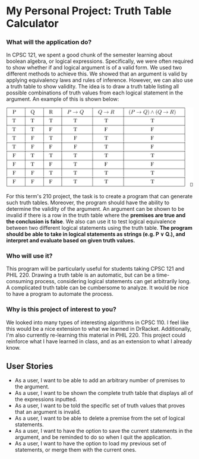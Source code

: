 # My Personal Project: Truth Table Calculator

### What will the application do?
In CPSC 121, we spent a good chunk of the semester learning about boolean algebra, or
logical expressions. Specifically, we were often required to show whether if 
and logical argument is of a valid form. We used two different methods to achieve this. 
We showed that an argument is valid by applying equivalency laws and rules of inference.
However, we can also use a truth table to show validity. The idea is to draw a truth table listing all possible combinations
of truth values from each logical statement in the argument.
An example of this is shown below:

![img.png](img.png)

For this term's 210 project, the task is to create a program that can generate such truth tables.
Moreover, the program should have the ability to determine the validity of the argument.
An argument can be shown to be invalid if there is a row in the truth table 
where the **premises are true and the conclusion is false**.
We also can use it to test logical equivalence between two different logical statements using
the truth table. **The program should be able to take in logical statements as strings (e.g. P ∨ Q.), and interpret
and evaluate based on given truth values.**
### Who will use it?
This program will be particularly useful for students taking CPSC 121 and PHIL 220. Drawing a truth table is an automatic, but
can be a time-consuming process, considering logical statements can get arbitrarily long. A complicated truth table can be cumbersome
to analyze. It would be nice to have a program to automate the process.

### Why is this project of interest to you?
We looked into many types of interesting algorithms in CPSC 110. I feel like this would be a nice extension to what we learned
in DrRacket. Additionally, I'm also currently re-learning this material in PHIL 220. This project could reinforce what I 
have learned in class, and as an extension to what I already know.

## User Stories
  - As a user, I want to be able to add an arbitrary number of premises to the argument.
  - As a user, I want to be shown the complete truth table that displays all of the expressions inputted.
  - As a user, I want to be told the specific set of truth values that proves that an argument is invalid.
  - As a user, I want to be able to delete a premise from the set of logical statements.
  - As a user, I want to have the option to save the current statements in the argument, and be reminded to do so when I quit the application.
  - As a user, I want to have the option to load my previous set of statements, or merge them with the current ones.